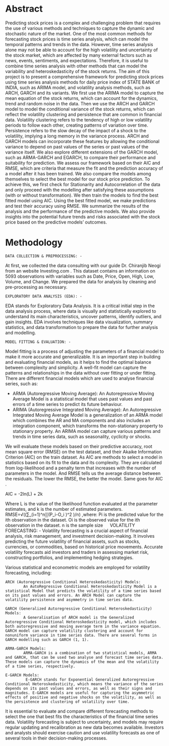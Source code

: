 # Abstract

Predicting stock prices is a complex and challenging problem that requires the use of various methods and techniques to capture the dynamic and stochastic nature of the market. One of the most common methods for forecasting stock prices is time series analysis, which can model the temporal patterns and trends in the data. However, time series analysis alone may not be able to account for the high volatility and uncertainty of the stock market, which are affected by many external factors such as news, events, sentiments, and expectations. Therefore, it is useful to combine time series analysis with other methods that can model the variability and heteroskedasticity of the stock returns.
The aim of this project is to present a comprehensive framework for predicting stock prices using time series analysis methods for daily price index of STATE BANK of INDIA, such as ARIMA model, and volatility analysis methods, such as ARCH, GARCH and its variants. We first use the ARIMA model to capture the mean equation of the stock returns, which can account for the dynamics, trend and random noise in the data. Then we use the ARCH and GARCH model to model the conditional variance of the stock returns, which can reflect the volatility clustering and persistence that are common in financial data. Volatility clustering refers to the tendency of high or low volatility periods to follow each other, creating patterns of variation over time. Persistence refers to the slow decay of the impact of a shock to the volatility, implying a long memory in the variance process. ARCH and GARCH models can incorporate these features by allowing the conditional variance to depend on past values of the series or past values of the variance itself. 
We also explore different extensions of the GARCH model, such as ARMA-GARCH and EGARCH, to compare their performance and suitability for prediction. We assess our framework based on their AIC and RMSE, which are criteria that measure the fit and the prediction accuracy of a model after it has been trained. We also compare the models among themselves to select the best model for our stock price prediction. 
To achieve this, we first check for Stationarity and Autocorrelation of the data and only proceed with the modelling after satisfying these assumptions (with or without transformation). We then train the models to find the best fitted model using AIC. Using the best fitted model, we make predictions and test their accuracy using RMSE. We summarize the results of the analysis and the performance of the predictive models. We also provide insights into the potential future trends and risks associated with the stock price based on the predictive models’ outcomes.	

# Methodology

	DATA COLLECTION & PREPROCESSING: - 
At first, we collected the data consulting with our guide Dr. Chiranjib Neogi from an website Investing.com . This dataset contains an information on 5093 observations with variables such as Date, Price, Open, High, Low, Volume, and Change. We prepared the data for analysis by cleaning and pre-processing as necessary.

	EXPLORATORY DATA ANALYSIS (EDA): - 
EDA stands for Exploratory Data Analysis. It is a critical initial step in the data analysis process, where data is visually and statistically explored to understand its main characteristics, uncover patterns, identify outliers, and gain insights. EDA involves techniques like data visualization, summary statistics, and data transformation to prepare the data for further analysis and modelling. 

	MODEL FITTING & EVALUATION: -
Model fitting is a process of adjusting the parameters of a financial model to make it more accurate and generalizable. It is an important step in building and evaluating financial models, as it helps to find the optimal balance between complexity and simplicity. A well-fit model can capture the patterns and relationships in the data without over fitting or under fitting. 
There are different financial models which are used to analyse financial series, such as:
-  ARMA (Autoregressive Moving Average): An Autoregressive Moving Average Model is a statistical model that uses past values and past errors of a time series to predict its future behaviour.
-  ARIMA (Autoregressive Integrated Moving Average):  An Autoregressive Integrated Moving Average Model is a generalization of an ARMA model which combines the AR and MA components and also includes an integration component, which transforms the non-stationary property to stationary property. An ARIMA model can capture various patterns and trends in time series data, such as seasonality, cyclicity or shocks. 

We will evaluate these models based on their predictive accuracy, root mean square error (RMSE) on the test dataset, and their Akaike Information Criterion (AIC) on the train dataset. As AIC are methods to select a model in statistics based on its fit to the data and its complexity. They are calculated from log-likelihood and a penalty term that increases with the number of parameters in the model. And RMSE tells us the average distance between the residuals. The lower the RMSE, the better the model. Same goes for AIC . 

AIC = -2ln(L)  + 2k

Where L is the value of the likelihood function evaluated at the parameter estimates, and k is the number of estimated parameters. 
RMSE=√((∑_(i=1)^n▒(P_i-O_i )^2 )/n) 		,where:
Pi is the predicted value for the ith observation in the dataset.
Oi is the observed value for the ith  observation in the dataset.
n is the sample size
 
	VOLATILITY FORECASTING: -
Volatility forecasting is a crucial aspect of financial analysis, risk management, and investment decision-making. It involves predicting the future volatility of financial assets, such as stocks, currencies, or commodities, based on historical price movements. Accurate volatility forecasts aid investors and traders in assessing market risk, constructing portfolios, and implementing hedging strategies.

Various statistical and econometric models are employed for volatility forecasting, including:

	ARCH (Autoregressive Conditional Heteroskedasticity) Models: 
            An AutoRegressive Conditional Heteroskedasticity Model is a statistical Model that predicts the volatility of a time series based on its past values and errors. An ARCH Model can capture the volatility persistence and asymmetry in time series data.

	GARCH (Generalized Autoregressive Conditional Heteroskedasticity) Models:  
            A Generalisation of ARCH model is the Generalized Autoregressive Conditional Heteroskedasticity model, which includes both autoregressive and moving average term in the variance equation. GARCH model can capture volatility clustering and account for nonuniform variance in time series data. There are several forms in GARCH modelling such as GARCH (1, 1).

	ARMA-GARCH Models: 
            ARMA-GARCH is a combination of two statistical models, ARMA and GARCH, that can be used two analyse and forecast time series data. These models can capture the dynamics of the mean and the volatility of a time series, respectively.

	E-GARCH Models: 
             E-GARCH stands for Exponential Generalized Autoregressive Conditional Heteroskedasticity, which means the variance of the series depends on its past values and errors, as well as their signs and magnitudes. E-GARCH models are useful for capturing the asymmetric effects of positive and negative shocks on the volatility, as well as the persistence and clustering of volatility over time.

It is essential to evaluate and compare different forecasting methods to select the one that best fits the characteristics of the financial time series data. Volatility forecasting is subject to uncertainty, and models may require regular updating and recalibration as new data becomes available. Investors and analysts should exercise caution and use volatility forecasts as one of several tools in their decision-making processes.

